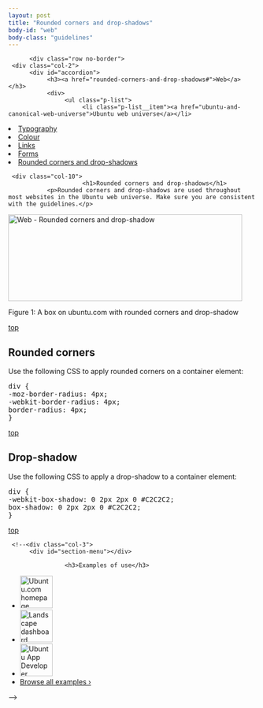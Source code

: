 ```yaml
---
layout: post
title: "Rounded corners and drop-shadows"
body-id: "web"
body-class: "guidelines"
---
```



          <div class="row no-border">
     <div class="col-2">
          <div id="accordion">
               <h3><a href="rounded-corners-and-drop-shadows#">Web</a></h3>
               <div>
                    <ul class="p-list">
                         <li class="p-list__item"><a href="ubuntu-and-canonical-web-universe">Ubuntu web universe</a></li>
<li class="p-list__item"><a href="http://design.ubuntu.com/web/typography">Typography</a></li>
<li class="p-list__item"><a href="colour">Colour</a></li>
<li class="p-list__item"><a href="links">Links</a></li>
<li class="p-list__item"><a href="forms">Forms</a></li>
<li class="current_page_item"><a href="rounded-corners-and-drop-shadows">Rounded corners and drop-shadows</a></li>
                    </ul>
               </div>
          </div>
     </div>

     <div class="col-10">
                         <h1>Rounded corners and drop-shadows</h1>
               <p>Rounded corners and drop-shadows are used throughout most websites in the Ubuntu web universe. Make sure you are consistent with the guidelines.</p>
<div id="attachment_1156" style="width: 485px" class="wp-caption alignnone"><img src="{{ site.assets_path }}4edaf3d7-web-rounded-corners-dropshadow.png" alt="Web - Rounded corners and drop-shadow" title="Web - Rounded corners and drop-shadow" width="475" height="176" class="size-full6" srcset="{{ site.assets_path }}4edaf3d7-web-rounded-corners-dropshadow.png 475w, {{ site.assets_path }}65807994-web-rounded-corners-dropshadow-300x111.png 300w" sizes="(max-width: 475px) 100vw, 475px" /><p class="wp-caption-text">Figure 1: A box on ubuntu.com with rounded corners and drop-shadow</p></div>
<div class="wp-link-top clearfix"><a href="rounded-corners-and-drop-shadows#">top</a></div>
<h2>Rounded corners</h2>
<p>Use the following CSS to apply rounded corners on a container element:</p>
<pre>div {
-moz-border-radius: 4px;
-webkit-border-radius: 4px;
border-radius: 4px;
}</pre>
<div class="wp-link-top clearfix"><a href="rounded-corners-and-drop-shadows#">top</a></div>
<h2>Drop-shadow</h2>
<p>Use the following CSS to apply a drop-shadow to a container element:</p>
<pre>div {
-webkit-box-shadow: 0 2px 2px 0 #C2C2C2;
box-shadow: 0 2px 2px 0 #C2C2C2;
}</pre>
<div class="wp-link-top clearfix"><a href="rounded-corners-and-drop-shadows#">top</a></div>
               </div>

     <!--<div class="col-3">
          <div id="section-menu"></div>

                    <h3>Examples of use</h3>
<ul class="loop-results-panel panel-examples clearfix">
     <li class="p-list__item">
          <a class="pretty-photo" href="{{ site.assets_path }}cdbac36f-ubuntu-web-homepage.png">
               <img src="{{ site.assets_path }}9ea48b2b-ubuntu-web-homepage-140x140.png" width="66" height="66" title="Ubuntu.com homepage" alt="Ubuntu.com homepage" />
          </a>
     </li>
     <li class="p-list__item">
          <a class="pretty-photo" href="{{ site.assets_path }}8c24b2c4-landscape-dashboard-logged-in.png">
               <img src="{{ site.assets_path }}b1dc7567-landscape-dashboard-logged-in-140x140.png" width="66" height="66" title="Landscape dashboard" alt="Landscape dashboard" />
          </a>
     </li>
     <li class="row-end">
          <a class="pretty-photo" href="{{ site.assets_path }}33748e6c-developer-ubuntu-com-homepage.png">
               <img src="{{ site.assets_path }}0ab7b4ec-developer-ubuntu-com-homepage-140x140.png" width="66" height="66" title="Ubuntu App Developer homepage" alt="Ubuntu App Developer homepage" />
          </a>
     </li>
     <li class="last"><a href="/examples">Browse all examples &rsaquo;</a></li>
</ul>
     </div>-->
</div>



